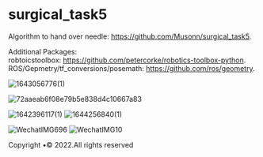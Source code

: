 # surgical_task5

Algorithm to hand over needle: https://github.com/Musonn/surgical_task5.

Additional Packages: <br />
robtoicstoolbox: https://github.com/petercorke/robotics-toolbox-python. <br />
ROS/Gepmetry/tf_conversions/posemath: https://github.com/ros/geometry.

![1643056776(1)](https://user-images.githubusercontent.com/43937020/150861153-8effb203-2047-4fed-ad59-176960063c4c.png)

![72aaeab6f08e79b5e838d4c10667a83](https://user-images.githubusercontent.com/43937020/149711222-aa9af28b-eafc-4552-9ffc-a22b9d72d247.jpg)

![1642396117(1)](https://user-images.githubusercontent.com/43937020/149711287-43f4c5f2-488c-4844-84a6-4fb03e44b248.png)
![1644256840(1)](https://user-images.githubusercontent.com/43937020/152845460-b63877eb-634c-464d-9f82-c5aa739b0fb1.png)

![WechatIMG696](https://user-images.githubusercontent.com/70731556/150239296-d68b178e-2056-447b-9b57-1714e120a067.jpeg)
![WechatIMG10](https://user-images.githubusercontent.com/70731556/150239397-28835bf5-49af-468d-8a2c-49a05b07a443.jpeg)

<p>Copyright &bull;&copy; 2022.All rights reserved</p>
